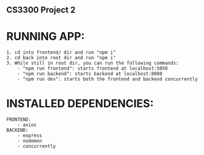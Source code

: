 ## CS3300 Project 2

# RUNNING APP:
    1. cd into frontend/ dir and run "npm i"
    2. cd back into root dir and run "npm i"
    3. While still in root dir, you can run the following commands:
        - "npm run frontend": starts frontend at localhost:5050
        - "npm run backend": starts backend at localhost:8000
        - "npm run dev": starts both the frontend and backend concurrently

# INSTALLED DEPENDENCIES:
    FRONTEND:
        - axios
    BACKEND:
        - express
        - nodemon
        - concurrently
